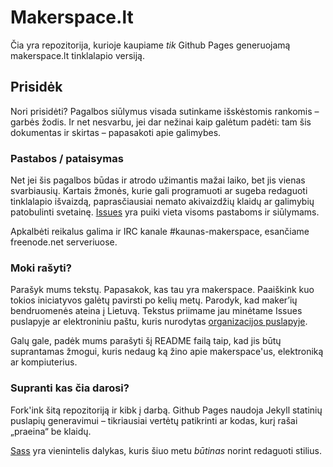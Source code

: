 # Makerspace.lt

Čia yra repozitorija, kurioje kaupiame _tik_ Github Pages generuojamą
makerspace.lt tinklalapio versiją.

## Prisidėk

Nori prisidėti? Pagalbos siūlymus visada sutinkame išskėstomis rankomis –
garbės žodis. Ir net nesvarbu, jei dar nežinai kaip galėtum padėti: tam šis
dokumentas ir skirtas – papasakoti apie galimybes.

### Pastabos / pataisymas

Net jei šis pagalbos būdas ir atrodo užimantis mažai laiko, bet jis vienas
svarbiausių. Kartais žmonės, kurie gali programuoti ar sugeba redaguoti
tinklalapio išvaizdą, paprasčiausiai nemato akivaizdžių klaidų ar galimybių
patobulinti svetainę. [Issues](https://github.com/makerspacelt/makerspacelt.github.io/issues)
yra puiki vieta visoms pastaboms ir siūlymams.

Apkalbėti reikalus galima ir IRC kanale #kaunas-makerspace, esančiame
freenode.net serveriuose.

### Moki rašyti?

Parašyk mums tekstų. Papasakok, kas tau yra makerspace. Paaiškink kuo tokios
iniciatyvos galėtų pavirsti po kelių metų. Parodyk, kad maker’ių bendruomenės
ateina į Lietuvą. Tekstus priimame jau minėtame Issues puslapyje ar
elektroniniu paštu, kuris nurodytas [organizacijos puslapyje](https://github.com/makerspacelt).

Galų gale, padėk mums parašyti šį README failą taip, kad jis būtų suprantamas
žmogui, kuris nedaug ką žino apie makerspace'us, elektroniką ar kompiuterius.

### Supranti kas čia darosi?

Fork'ink šitą repozitoriją ir kibk į darbą. Github Pages naudoja Jekyll
statinių puslapių generavimui – tikriausiai vertėtų patikrinti ar kodas, kurį
rašai „praeina“ be klaidų.

[Sass](http://sass-lang.com/) yra vienintelis dalykas, kuris šiuo metu _būtinas_ norint redaguoti stilius.